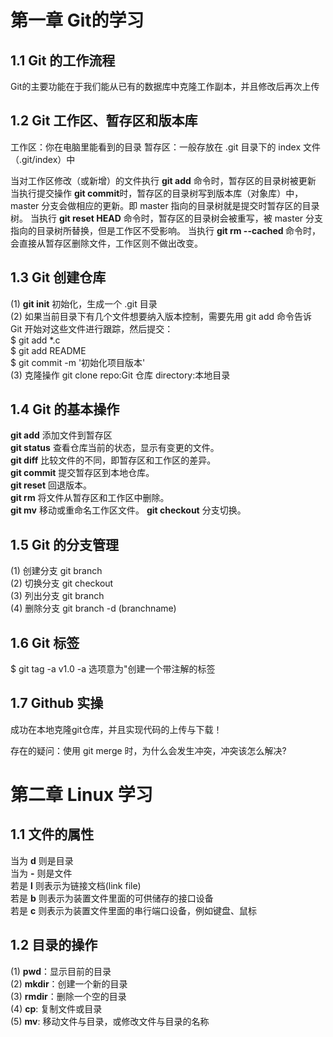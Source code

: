 # 第一章 Git的学习
## 1.1 Git 的工作流程
  Git的主要功能在于我们能从已有的数据库中克隆工作副本，并且修改后再次上传

## 1.2 Git 工作区、暂存区和版本库
  工作区：你在电脑里能看到的目录
  暂存区：一般存放在 .git 目录下的 index 文件（.git/index）中

  当对工作区修改（或新增）的文件执行 **git add** 命令时，暂存区的目录树被更新
  当执行提交操作 **git commit**时，暂存区的目录树写到版本库（对象库）中，master 分支会做相应的更新。即 master 指向的目录树就是提交时暂存区的目录树。
  当执行 **git reset HEAD** 命令时，暂存区的目录树会被重写，被 master 分支指向的目录树所替换，但是工作区不受影响。
  当执行 **git rm --cached <file>** 命令时，会直接从暂存区删除文件，工作区则不做出改变。

## 1.3 Git 创建仓库
  (1) **git init** 初始化，生成一个 .git 目录  
  (2) 如果当前目录下有几个文件想要纳入版本控制，需要先用 git add 命令告诉 Git 开始对这些文件进行跟踪，然后提交：  
  $ git add *.c  
  $ git add README  
  $ git commit -m '初始化项目版本'  
  (3) 克隆操作 git clone <repo> <directory> repo:Git 仓库 directory:本地目录  

## 1.4 Git 的基本操作
  **git add**	添加文件到暂存区  
  **git status**	查看仓库当前的状态，显示有变更的文件。  
  **git diff**	比较文件的不同，即暂存区和工作区的差异。  
  **git commit**	提交暂存区到本地仓库。  
  **git reset**	回退版本。  
  **git rm**	将文件从暂存区和工作区中删除。  
  **git mv**	移动或重命名工作区文件。
  **git checkout**	分支切换。


## 1.5 Git 的分支管理
  (1) 创建分支 git branch  
  (2) 切换分支 git checkout  
  (3) 列出分支 git branch  
  (4) 删除分支 git branch -d (branchname)  

## 1.6 Git 标签
  $ git tag -a v1.0  -a 选项意为"创建一个带注解的标签

## 1.7 Github 实操
  成功在本地克隆git仓库，并且实现代码的上传与下载！

存在的疑问：使用 git merge 时，为什么会发生冲突，冲突该怎么解决?

# 第二章 Linux 学习  

## 1.1 文件的属性
当为 **d** 则是目录  
当为 **-** 则是文件  
若是 **l** 则表示为链接文档(link file)  
若是 **b** 则表示为装置文件里面的可供储存的接口设备  
若是 **c** 则表示为装置文件里面的串行端口设备，例如键盘、鼠标  

## 1.2 目录的操作
(1) **pwd**：显示目前的目录  
(2) **mkdir**：创建一个新的目录  
(3) **rmdir**：删除一个空的目录   
(4) **cp**: 复制文件或目录  
(5) **mv**: 移动文件与目录，或修改文件与目录的名称   


  
